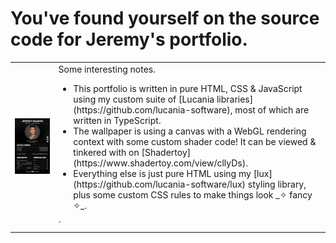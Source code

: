 # You've found yourself on the source code for Jeremy's portfolio.

<table>
<tbody>
    <tr>
        <td>
            <img src="documents/demo.jpg">
        </td>
        <td>
            <span>Some interesting notes.</span>
            <ul>
                <li>This portfolio is written in pure HTML, CSS & JavaScript using my custom suite of [Lucania libraries](https://github.com/lucania-software), most of which are written in TypeScript.</li>
                <li>The wallpaper is using a canvas with a WebGL rendering context with some custom shader code! It can be viewed & tinkered with on [Shadertoy](https://www.shadertoy.com/view/cllyDs).</li>
                <li>Everything else is just pure HTML using my [lux](https://github.com/lucania-software/lux) styling library, plus some custom CSS rules to make things look _✧ fancy ✧_.</li>
            </ul>`
        </td>
    </tr>
</tbody>
</table>
